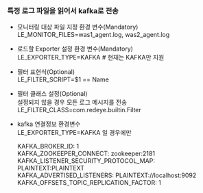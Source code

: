 ### 특정 로그 파일을 읽어서 kafka로 전송    
    
- 모니터링 대상 파일 지정 환경 변수(Mandatory)   
  LE_MONITOR_FILES=was1_agent.log, was2_agent.log    
  
- 로드할 Exporter 설정 환경 변수(Mandatory)   
  LE_EXPORTER_TYPE=KAFKA # 현재는 KAFKA만 지원   
  
- 필터 표현식(Optional)   
  LE_FILTER_SCRIPT=$1 == Name   
  
- 필터 클래스 설정(Optional)   
  설정되지 않을 경우 모든 로그 메시지를 전송    
  LE_FILTER_CLASS=com.redeye.builtin.Filter   
    
- kafka 연결정보 환경변수    
  LE_EXPORTER_TYPE=KAFKA 일 경우에만    
      
  KAFKA_BROKER_ID: 1    
  KAFKA_ZOOKEEPER_CONNECT: zookeeper:2181    
  KAFKA_LISTENER_SECURITY_PROTOCOL_MAP: PLAINTEXT:PLAINTEXT    
  KAFKA_ADVERTISED_LISTENERS: PLAINTEXT://localhost:9092    
  KAFKA_OFFSETS_TOPIC_REPLICATION_FACTOR: 1   
